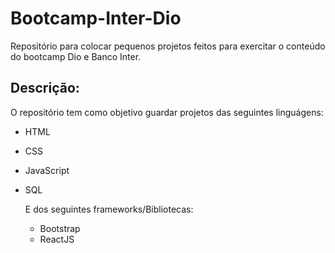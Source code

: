 # Bootcamp-Inter-Dio
Repositório para colocar pequenos projetos feitos para exercitar o conteúdo do bootcamp Dio e Banco Inter.

## Descrição:

O repositório tem como objetivo guardar projetos das seguintes linguágens:

- HTML

- CSS

- JavaScript

- SQL

  E dos seguintes frameworks/Bibliotecas:

  - Bootstrap
  - ReactJS
